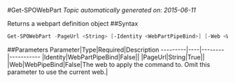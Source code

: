 #Get-SPOWebPart
*Topic automatically generated on: 2015-06-11*

Returns a webpart definition object
##Syntax
```powershell
Get-SPOWebPart -PageUrl <String> [-Identity <WebPartPipeBind>] [-Web <WebPipeBind>]
```


##Parameters
Parameter|Type|Required|Description
---------|----|--------|-----------
|Identity|WebPartPipeBind|False||
|PageUrl|String|True||
|Web|WebPipeBind|False|The web to apply the command to. Omit this parameter to use the current web.|
<!-- Ref: 5D8B3C75F83F785CF64F8C986F620499 -->